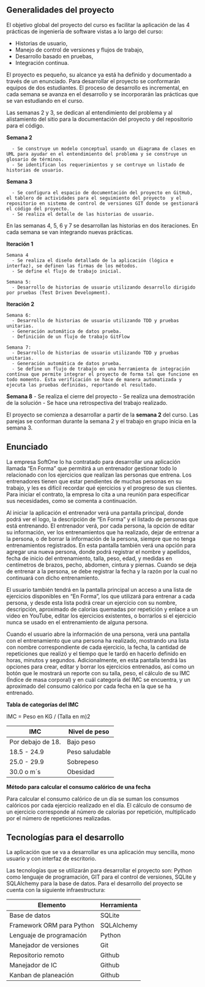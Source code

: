 ## Generalidades del proyecto

El objetivo global del proyecto del curso es facilitar la aplicación de las 4 prácticas de ingeniería de software vistas a lo largo del curso: 
* Historias de usuario, 
* Manejo de control de versiones y flujos de trabajo, 
* Desarrollo basado en pruebas,
* Integración continua. 

El proyecto es pequeño, su alcance ya está ha definido y documentado a través de un enunciado. Para desarrollar el proyecto se conformarán equipos de dos estudiantes. El proceso de desarrollo es incremental, en cada semana se avanza en el desarrollo y se incorporarán las prácticas que se van estudiando en el curso.

Las semanas 2 y 3, se dedican al entendimiento del problema y al alistamiento del sitio para la documentación del proyecto y del repositorio para el código.

**Semana 2**

      - Se construye un modelo conceptual usando un diagrama de clases en UML para ayudar en el entendimiento del problema y se construye un glosario de términos.
      - Se identifican los requerimientos y se contruye un listado de historias de usuario.
  
**Semana 3**

      - Se configura el espacio de documentación del proyecto en GitHub, el tablero de actividades para el seguimiento del proyecto  y el repositorio en sistema de control de versiones GIT donde se gestionará el código del proyecto.
      - Se realiza el detalle de las historias de usuario.
  
En las semanas 4, 5, 6 y 7 se desarrollan las historias en dos iteraciones. En cada semana se van integrando nuevas prácticas.

**Iteración 1** 
  
    Semana 4
      - Se realiza el diseño detallado de la aplicación (lógica e interfaz), se definen las firmas de los métodos. 
      - Se define el flujo de trabajo inicial.
  
    Semana 5:
      - Desarrollo de historias de usuario utilizando desarrollo dirigido por pruebas (Test Driven Development).

**Iteración 2**

    Semana 6:
      - Desarrollo de historias de usuario utilizando TDD y pruebas unitarias.
      - Generación automática de datos prueba.
      - Definición de un flujo de trabajo GitFlow
  
    Semana 7:  
      - Desarrollo de historias de usuario utilizando TDD y pruebas unitarias.
      - Generación automática de datos prueba.
      - Se define un flujo de trabajo en una herramienta de integración contínua que permite integrar el proyecto de forma tal que funcione en todo momento. Esta verificación se hace de manera automatizada y ejecuta las pruebas definidas, reportando el resultado.


**Semana 8**
      - Se realiza el cierre del proyecto
      - Se realiza una demostración de la solución
      - Se hace una retrospectiva del trabajo realizado. 


El proyecto se comienza a desarrollar a partir de la **semana 2** del curso. Las parejas se conforman durante la semana 2 y el trabajo en grupo inicia en la semana 3.


## Enunciado
La empresa SoftOne lo ha contratado para desarrollar una aplicación llamada “En Forma” que permitirá a un entrenador gestionar todo lo relacionado con los ejercicios que realizan las personas que entrena. Los entrenadores tienen que estar pendientes de muchas personas en su trabajo, y les es difícil recordar qué ejercicios y el progreso de sus clientes. Para iniciar el contrato, la empresa lo cita a una reunión para especificar sus necesidades, como se comenta a continuación. 

Al iniciar la aplicación el entrenador verá una pantalla principal, donde podrá ver el logo, la descripción de “En Forma” y el listado de personas que está entrenando. El entrenador verá, por cada persona, la opción de editar su información, ver los entrenamientos que ha realizado, dejar de entrenar a la persona, o de borrar la información de la persona, siempre que no tenga entrenamientos registrados. En esta pantalla también verá una opción para agregar una nueva persona, donde podrá registrar el nombre y apellidos, fecha de inicio del entrenamiento, talla, peso, edad, y medidas en centímetros de brazos, pecho, abdomen, cintura y piernas. Cuando se deja de entrenar a la persona, se debe registrar la fecha y la razón por la cual no continuará con dicho entrenamiento. 

El usuario también tendrá en la pantalla principal un acceso a una lista de ejercicios disponibles en “En Forma”, los que utilizará para entrenar a cada persona, y desde esta lista podrá crear un ejercicio con su nombre, descripción, aproximado de calorías quemadas por repetición y enlace a un video en YouTube, editar los ejercicios existentes, o borrarlos si el ejercicio nunca se usado en el entrenamiento de alguna persona. 

Cuando el usuario abre la información de una persona, verá una pantalla con el entrenamiento que una persona ha realizado, mostrando una lista con nombre correspondiente de cada ejercicio, la fecha, la cantidad de repeticiones que realizó y el tiempo que le tardó en hacerlo definido en horas, minutos y segundos. Adicionalmente, en esta pantalla tendrá las opciones para crear, editar y borrar los ejercicios entrenados, así como un botón que le mostrará un reporte con su talla, peso, el cálculo de su IMC (Índice de masa corporal) y en cuál categoría del IMC se encuentra, y un aproximado del consumo calórico por cada fecha en la que se ha entrenado. 

**Tabla de categorías del IMC**

IMC = Peso en KG / (Talla en m)2 

|IMC               | Nivel de peso |
| ---------------- | ------------- |
|Por debajo de 18. |Bajo peso      |
|18.5 - 24.9       |Peso saludable |
|25.0 - 29.9       |Sobrepeso      |
|30.0 o m´s        |Obesidad       |

**Método para calcular el consumo calórico de una fecha**

Para calcular el consumo calórico de un día se suman los consumos calóricos por cada ejercicio realizado en el día. El cálculo de consumo de un ejercicio corresponde al número de calorías por repetición, multiplicado por el número de repeticiones realizadas.


## Tecnologías para el desarrollo 

La aplicación que se va a desarrollar es una aplicación muy sencilla, mono usuario y con interfaz de escritorio. 

Las tecnologías que se utilizarán para desarrollar el proyecto son: Python como lenguaje de programación, GIT para el control de versiones, SQLite y SQLAlchemy para la base de datos. Para el desarrollo del proyecto se cuenta con la siguiente infraestructura:


| Elemento                  | Herramienta |
| ------------------------- | ----------- |
| Base de datos             | SQLite      |
| Framework ORM para Python | SQLAlchemy  |
| Lenguaje de programación  | Python      |
| Manejador de versiones    | Git         |
| Repositorio remoto        | Github      |
| Manejador de IC           | Github      |
| Kanban de planeación      | Github      |


